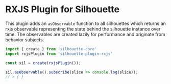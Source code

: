 # **RXJS Plugin for Silhouette**

This plugin adds an `asObservable` function to all silhouettes which returns an rxjs observable representing the state behind the silhouette instance over time. The observables are created lazily for performance and originate from behavior subjects.

``` javascript
import { create } from 'silhouette-core'
import rxjsPlugin from 'silhouette-plugin-rxjs'

const sil = create(rxjsPlugin());

sil.asObservable().subscribe(slice => console.log(slice));
// > { }
```